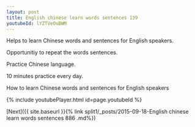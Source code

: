 ```yaml
---
layout: post
title: English chinese learn words sentences 139 
youtubeId: lYZTVeOuBWM
---
```

 
 
Helps to learn Chinese words and sentences for English speakers.

Opportunitiy to repeat the words sentences. 

Practice Chinese language. 
 
10 minutes practice every day. 
 
How to learn Chinese words and sentences for English speakers 
 
{% include youtubePlayer.html id=page.youtubeId %}
 
 
[Next]({{ site.baseurl }}{% link  split1/_posts/2015-09-18-English chinese learn words sentences 886 .md%})
 
